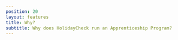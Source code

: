 ```yaml
---
position: 20
layout: features
title: Why?
subtitle: Why does HolidayCheck run an Apprenticeship Program?
---
```

